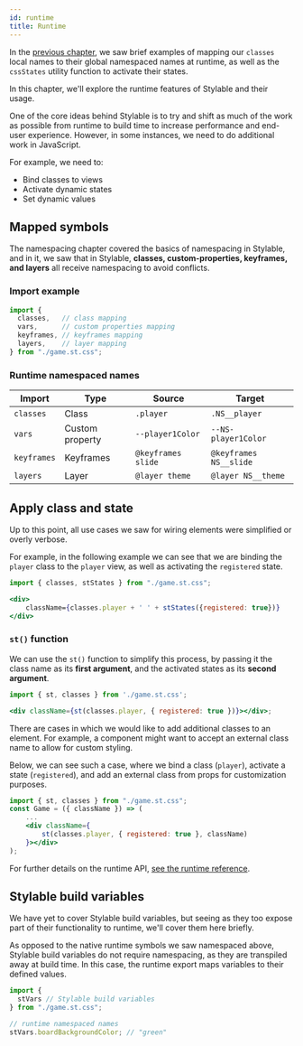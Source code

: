 ```yaml
---
id: runtime
title: Runtime
---
```


In the [previous chapter](./state.md), we saw brief examples of mapping our `classes` local names to their global namespaced names at runtime, as well as the `cssStates` utility function to activate their states.

In this chapter, we'll explore the runtime features of Stylable and their usage.

One of the core ideas behind Stylable is to try and shift as much of the work as possible from runtime to build time to increase performance and end-user experience. However, in some instances, we need to do additional work in JavaScript.

For example, we need to:

- Bind classes to views
- Activate dynamic states
- Set dynamic values

## Mapped symbols

The namespacing chapter covered the basics of namespacing in Stylable, and in it, we saw that in Stylable, **classes, custom-properties, keyframes, and layers** all receive namespacing to avoid conflicts.

### Import example

<!-- prettier-ignore-start -->
```js
import {
  classes,   // class mapping
  vars,      // custom properties mapping
  keyframes, // keyframes mapping
  layers,    // layer mapping
} from "./game.st.css";

```

### Runtime namespaced names
| Import          | Type            | Source             | Target                 |
| --------------- | --------------- | ------------------ | ---------------------- |
| `classes`       | Class           | `.player`          | `.NS__player`          |
| `vars`          | Custom property | `--player1Color`   | `--NS-player1Color`    |
| `keyframes`     | Keyframes       | `@keyframes slide` | `@keyframes NS__slide` |
| `layers`        | Layer           | `@layer theme`     | `@layer NS__theme`     |

<!-- prettier-ignore-end -->

## Apply class and state

Up to this point, all use cases we saw for wiring elements were simplified or overly verbose.

For example, in the following example we can see that we are binding the `player` class to the `player` view, as well as activating the `registered` state.

<!-- prettier-ignore-start -->
```jsx
import { classes, stStates } from "./game.st.css";

<div> 
    className={classes.player + ' ' + stStates({registered: true})}
</div>
```
<!-- prettier-ignore-end -->

### `st()` function

We can use the `st()` function to simplify this process, by passing it the class name as its **first argument**, and the activated states as its **second argument**.

```jsx
import { st, classes } from './game.st.css';

<div className={st(classes.player, { registered: true })}></div>;
```

There are cases in which we would like to add additional classes to an element. For example, a component might want to accept an external class name to allow for custom styling.

Below, we can see such a case, where we bind a class (`player`), activate a state (`registered`), and add an external class from props for customization purposes.

<!-- TODO: highlight line 5 once we sort how it looks -->

```jsx title="game.jsx"
import { st, classes } from "./game.st.css";
const Game = ({ className }) => (
    ...
    <div className={
        st(classes.player, { registered: true }, className)
    }></div>
);
```

For further details on the runtime API, [see the runtime reference](../../references/runtime.md).

## Stylable build variables

We have yet to cover Stylable build variables, but seeing as they too expose part of their functionality to runtime, we'll cover them here briefly.

As opposed to the native runtime symbols we saw namespaced above, Stylable build variables do not require namespacing, as they are transpiled away at build time. In this case, the runtime export maps variables to their defined values.

<!-- prettier-ignore-start -->
```js
import {
  stVars // Stylable build variables
} from "./game.st.css";

// runtime namespaced names
stVars.boardBackgroundColor; // "green"
```
<!-- prettier-ignore-end -->
